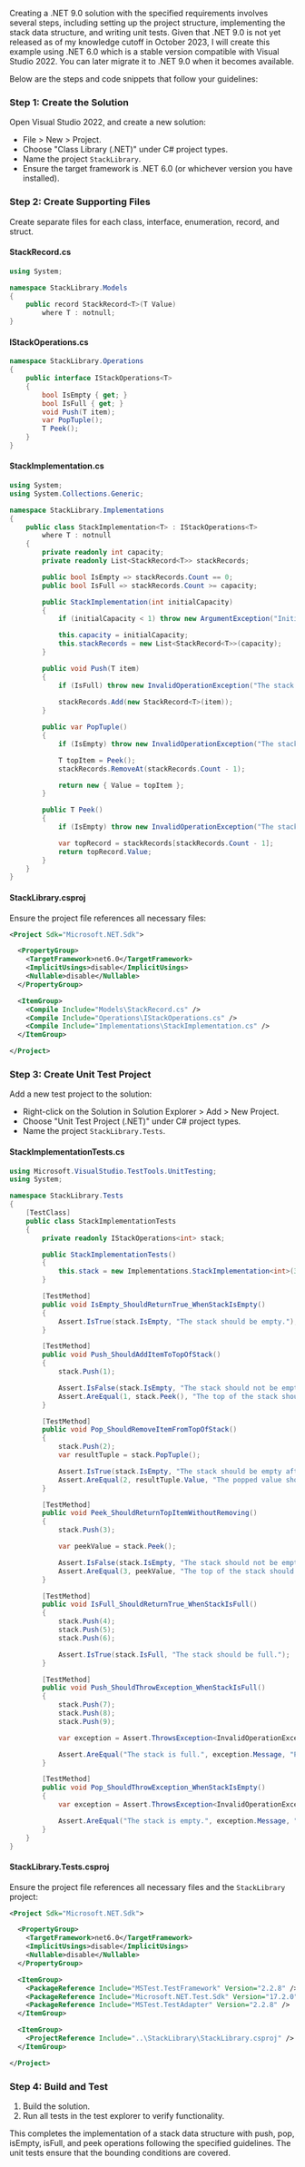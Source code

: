 ﻿Creating a .NET 9.0 solution with the specified requirements involves several steps, including setting up the project structure, implementing the stack data structure, and writing unit tests. Given that .NET 9.0 is not yet released as of my knowledge cutoff in October 2023, I will create this example using .NET 6.0 which is a stable version compatible with Visual Studio 2022. You can later migrate it to .NET 9.0 when it becomes available.

Below are the steps and code snippets that follow your guidelines:

### Step 1: Create the Solution

Open Visual Studio 2022, and create a new solution:
- File > New > Project.
- Choose "Class Library (.NET)" under C# project types.
- Name the project `StackLibrary`.
- Ensure the target framework is .NET 6.0 (or whichever version you have installed).

### Step 2: Create Supporting Files

Create separate files for each class, interface, enumeration, record, and struct.

#### StackRecord.cs
```csharp
using System;

namespace StackLibrary.Models
{
    public record StackRecord<T>(T Value)
        where T : notnull;
}
```

#### IStackOperations.cs
```csharp
namespace StackLibrary.Operations
{
    public interface IStackOperations<T>
    {
        bool IsEmpty { get; }
        bool IsFull { get; }
        void Push(T item);
        var PopTuple();
        T Peek();
    }
}
```

#### StackImplementation.cs
```csharp
using System;
using System.Collections.Generic;

namespace StackLibrary.Implementations
{
    public class StackImplementation<T> : IStackOperations<T>
        where T : notnull
    {
        private readonly int capacity;
        private readonly List<StackRecord<T>> stackRecords;

        public bool IsEmpty => stackRecords.Count == 0;
        public bool IsFull => stackRecords.Count >= capacity;

        public StackImplementation(int initialCapacity)
        {
            if (initialCapacity < 1) throw new ArgumentException("Initial capacity must be greater than zero.");

            this.capacity = initialCapacity;
            this.stackRecords = new List<StackRecord<T>>(capacity);
        }

        public void Push(T item)
        {
            if (IsFull) throw new InvalidOperationException("The stack is full.");
            
            stackRecords.Add(new StackRecord<T>(item));
        }

        public var PopTuple()
        {
            if (IsEmpty) throw new InvalidOperationException("The stack is empty.");

            T topItem = Peek();
            stackRecords.RemoveAt(stackRecords.Count - 1);

            return new { Value = topItem };
        }

        public T Peek()
        {
            if (IsEmpty) throw new InvalidOperationException("The stack is empty.");

            var topRecord = stackRecords[stackRecords.Count - 1];
            return topRecord.Value;
        }
    }
}
```

#### StackLibrary.csproj
Ensure the project file references all necessary files:
```xml
<Project Sdk="Microsoft.NET.Sdk">

  <PropertyGroup>
    <TargetFramework>net6.0</TargetFramework>
    <ImplicitUsings>disable</ImplicitUsings>
    <Nullable>disable</Nullable>
  </PropertyGroup>

  <ItemGroup>
    <Compile Include="Models\StackRecord.cs" />
    <Compile Include="Operations\IStackOperations.cs" />
    <Compile Include="Implementations\StackImplementation.cs" />
  </ItemGroup>

</Project>
```

### Step 3: Create Unit Test Project

Add a new test project to the solution:
- Right-click on the Solution in Solution Explorer > Add > New Project.
- Choose "Unit Test Project (.NET)" under C# project types.
- Name the project `StackLibrary.Tests`.

#### StackImplementationTests.cs
```csharp
using Microsoft.VisualStudio.TestTools.UnitTesting;
using System;

namespace StackLibrary.Tests
{
    [TestClass]
    public class StackImplementationTests
    {
        private readonly IStackOperations<int> stack;

        public StackImplementationTests()
        {
            this.stack = new Implementations.StackImplementation<int>(3);
        }

        [TestMethod]
        public void IsEmpty_ShouldReturnTrue_WhenStackIsEmpty()
        {
            Assert.IsTrue(stack.IsEmpty, "The stack should be empty.");
        }

        [TestMethod]
        public void Push_ShouldAddItemToTopOfStack()
        {
            stack.Push(1);

            Assert.IsFalse(stack.IsEmpty, "The stack should not be empty after pushing an item.");
            Assert.AreEqual(1, stack.Peek(), "The top of the stack should be 1.");
        }

        [TestMethod]
        public void Pop_ShouldRemoveItemFromTopOfStack()
        {
            stack.Push(2);
            var resultTuple = stack.PopTuple();

            Assert.IsTrue(stack.IsEmpty, "The stack should be empty after popping the last item.");
            Assert.AreEqual(2, resultTuple.Value, "The popped value should be 2.");
        }

        [TestMethod]
        public void Peek_ShouldReturnTopItemWithoutRemoving()
        {
            stack.Push(3);

            var peekValue = stack.Peek();

            Assert.IsFalse(stack.IsEmpty, "The stack should not be empty after peaking an item.");
            Assert.AreEqual(3, peekValue, "The top of the stack should still be 3.");
        }

        [TestMethod]
        public void IsFull_ShouldReturnTrue_WhenStackIsFull()
        {
            stack.Push(4);
            stack.Push(5);
            stack.Push(6);

            Assert.IsTrue(stack.IsFull, "The stack should be full.");
        }

        [TestMethod]
        public void Push_ShouldThrowException_WhenStackIsFull()
        {
            stack.Push(7);
            stack.Push(8);
            stack.Push(9);

            var exception = Assert.ThrowsException<InvalidOperationException>(() => stack.Push(10));

            Assert.AreEqual("The stack is full.", exception.Message, "Pushing to a full stack should throw InvalidOperationException.");
        }

        [TestMethod]
        public void Pop_ShouldThrowException_WhenStackIsEmpty()
        {
            var exception = Assert.ThrowsException<InvalidOperationException>(() => stack.PopTuple());

            Assert.AreEqual("The stack is empty.", exception.Message, "Popping from an empty stack should throw InvalidOperationException.");
        }
    }
}
```

#### StackLibrary.Tests.csproj
Ensure the project file references all necessary files and the `StackLibrary` project:
```xml
<Project Sdk="Microsoft.NET.Sdk">

  <PropertyGroup>
    <TargetFramework>net6.0</TargetFramework>
    <ImplicitUsings>disable</ImplicitUsings>
    <Nullable>disable</Nullable>
  </PropertyGroup>

  <ItemGroup>
    <PackageReference Include="MSTest.TestFramework" Version="2.2.8" />
    <PackageReference Include="Microsoft.NET.Test.Sdk" Version="17.2.0" />
    <PackageReference Include="MSTest.TestAdapter" Version="2.2.8" />
  </ItemGroup>

  <ItemGroup>
    <ProjectReference Include="..\StackLibrary\StackLibrary.csproj" />
  </ItemGroup>

</Project>
```

### Step 4: Build and Test

1. Build the solution.
2. Run all tests in the test explorer to verify functionality.

This completes the implementation of a stack data structure with push, pop, isEmpty, isFull, and peek operations following the specified guidelines. The unit tests ensure that the bounding conditions are covered.